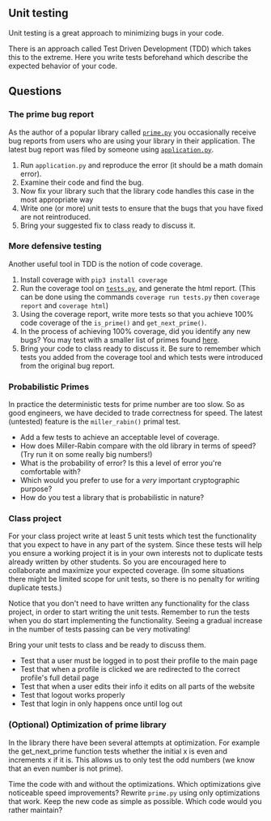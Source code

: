 ## Unit testing
Unit testing is a great approach to minimizing bugs in your code.

There is an approach called Test Driven Development (TDD) which takes this to
the extreme.  Here you write tests beforehand which describe the expected
behavior of your code.


## Questions
### The prime bug report
As the author of a popular library called [`prime.py`](prime.py) you
occasionally receive bug reports from users who are using your library in their
application. The latest bug report was filed by someone using [`application.py`](application.py).

1. Run `application.py` and reproduce the error (it should be a math domain error).
2. Examine their code and find the bug.  
3. Now fix your library such that the library code handles this case in the most appropriate way
4. Write one (or more) unit tests to ensure that the bugs that you have fixed
are not reintroduced.
5. Bring your suggested fix to class ready to discuss it.

### More defensive testing
Another useful tool in TDD is the notion of code coverage.  

1. Install coverage with `pip3 install coverage`
2. Run the coverage tool on [`tests.py`](tests.py), and generate the html report.
(This can be done using the commands `coverage run tests.py` then `coverage report` and `coverage html`)
3. Using the coverage report, write more tests so that you achieve 100% code
  coverage of the `is_prime()` and `get_next_prime()`.
4. In the process of achieving 100% coverage, did you identify any new bugs?
  You may test with a smaller list of primes found 
  [here](https://primes.utm.edu/lists/small/10000.txt).
5. Bring your code to class ready to discuss it.  Be sure to remember which
tests you added from the coverage tool and which tests were introduced from the
original bug report.

### Probabilistic Primes
In practice the deterministic tests for prime number are too slow.  So as good
engineers, we have decided to trade correctness for speed.  The latest
(untested) feature is the `miller_rabin()` primal test.

- Add a few tests to achieve an acceptable level of coverage.
- How does Miller-Rabin compare with the old library in terms of speed?
  (Try run it on some really big numbers!)
- What is the probability of error? Is this a level of error you're comfortable with?
- Which would you prefer to use for a *very* important cryptographic
purpose?
- How do you test a library that is probabilistic in nature?

### Class project
For your class project write at least 5 unit tests which test the functionality
that you expect to have in any part of the system.  Since these tests will help
you ensure a working project it is in your own interests not to duplicate tests
already written by other students.  So you are encouraged here to collaborate
and maximize your expected coverage. (In some situations there might be limited
scope for unit tests, so there is no penalty for writing duplicate tests.)

Notice that you don't need to have written any functionality for the class
project, in order to start writing the unit tests.  Remember to run the tests
when you do start implementing the functionality.  Seeing a gradual increase in
the number of tests passing can be very motivating!

Bring your unit tests to class and be ready to discuss them.
- Test that a user must be logged in to post their profile to the main page
- Test that when a profile is clicked we are redirected to the correct profile's full detail page
- Test that when a user edits their info it edits on all parts of the website
- Test that logout works properly 
- Test that login in only happens once until log out

### (Optional) Optimization of prime library

In the library there have been several attempts at optimization.  For example
the get_next_prime function tests whether the initial x is even and increments
x if it is.  This allows us to only test the odd numbers (we know that an even
number is not prime).

Time the code with and without the optimizations.  Which optimizations give
noticeable speed improvements?  Rewrite `prime.py` using only optimizations that
work. Keep the new code as simple as possible.   Which code would you rather
maintain?
